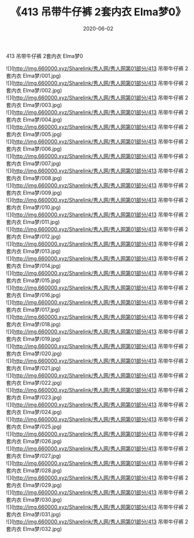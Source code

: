 ﻿---
layout: post
title:  《413 吊带牛仔裤 2套内衣 Elma梦0》
date:   2020-06-02
img: http://img.660000.xyz/Sharelink/秀人网/秀人网第01部分/413 吊带牛仔裤 2套内衣 Elma梦0/000.jpg
categories: [美女, 清纯, 唯美]
---

413 吊带牛仔裤 2套内衣 Elma梦0

  ![](http://img.660000.xyz/Sharelink/秀人网/秀人网第01部分/413 吊带牛仔裤 2套内衣 Elma梦/001.jpg) <br> ![](http://img.660000.xyz/Sharelink/秀人网/秀人网第01部分/413 吊带牛仔裤 2套内衣 Elma梦/002.jpg) <br> ![](http://img.660000.xyz/Sharelink/秀人网/秀人网第01部分/413 吊带牛仔裤 2套内衣 Elma梦/003.jpg) <br> ![](http://img.660000.xyz/Sharelink/秀人网/秀人网第01部分/413 吊带牛仔裤 2套内衣 Elma梦/004.jpg) <br> ![](http://img.660000.xyz/Sharelink/秀人网/秀人网第01部分/413 吊带牛仔裤 2套内衣 Elma梦/005.jpg) <br> ![](http://img.660000.xyz/Sharelink/秀人网/秀人网第01部分/413 吊带牛仔裤 2套内衣 Elma梦/006.jpg) <br> ![](http://img.660000.xyz/Sharelink/秀人网/秀人网第01部分/413 吊带牛仔裤 2套内衣 Elma梦/007.jpg) <br> ![](http://img.660000.xyz/Sharelink/秀人网/秀人网第01部分/413 吊带牛仔裤 2套内衣 Elma梦/008.jpg) <br> ![](http://img.660000.xyz/Sharelink/秀人网/秀人网第01部分/413 吊带牛仔裤 2套内衣 Elma梦/009.jpg) <br> ![](http://img.660000.xyz/Sharelink/秀人网/秀人网第01部分/413 吊带牛仔裤 2套内衣 Elma梦/010.jpg) <br> ![](http://img.660000.xyz/Sharelink/秀人网/秀人网第01部分/413 吊带牛仔裤 2套内衣 Elma梦/011.jpg) <br> ![](http://img.660000.xyz/Sharelink/秀人网/秀人网第01部分/413 吊带牛仔裤 2套内衣 Elma梦/012.jpg) <br> ![](http://img.660000.xyz/Sharelink/秀人网/秀人网第01部分/413 吊带牛仔裤 2套内衣 Elma梦/013.jpg) <br> ![](http://img.660000.xyz/Sharelink/秀人网/秀人网第01部分/413 吊带牛仔裤 2套内衣 Elma梦/014.jpg) <br> ![](http://img.660000.xyz/Sharelink/秀人网/秀人网第01部分/413 吊带牛仔裤 2套内衣 Elma梦/015.jpg) <br> ![](http://img.660000.xyz/Sharelink/秀人网/秀人网第01部分/413 吊带牛仔裤 2套内衣 Elma梦/016.jpg) <br> ![](http://img.660000.xyz/Sharelink/秀人网/秀人网第01部分/413 吊带牛仔裤 2套内衣 Elma梦/017.jpg) <br> ![](http://img.660000.xyz/Sharelink/秀人网/秀人网第01部分/413 吊带牛仔裤 2套内衣 Elma梦/018.jpg) <br> ![](http://img.660000.xyz/Sharelink/秀人网/秀人网第01部分/413 吊带牛仔裤 2套内衣 Elma梦/019.jpg) <br> ![](http://img.660000.xyz/Sharelink/秀人网/秀人网第01部分/413 吊带牛仔裤 2套内衣 Elma梦/020.jpg) <br> ![](http://img.660000.xyz/Sharelink/秀人网/秀人网第01部分/413 吊带牛仔裤 2套内衣 Elma梦/021.jpg) <br> ![](http://img.660000.xyz/Sharelink/秀人网/秀人网第01部分/413 吊带牛仔裤 2套内衣 Elma梦/022.jpg) <br> ![](http://img.660000.xyz/Sharelink/秀人网/秀人网第01部分/413 吊带牛仔裤 2套内衣 Elma梦/023.jpg) <br> ![](http://img.660000.xyz/Sharelink/秀人网/秀人网第01部分/413 吊带牛仔裤 2套内衣 Elma梦/024.jpg) <br> ![](http://img.660000.xyz/Sharelink/秀人网/秀人网第01部分/413 吊带牛仔裤 2套内衣 Elma梦/025.jpg) <br> ![](http://img.660000.xyz/Sharelink/秀人网/秀人网第01部分/413 吊带牛仔裤 2套内衣 Elma梦/026.jpg) <br> ![](http://img.660000.xyz/Sharelink/秀人网/秀人网第01部分/413 吊带牛仔裤 2套内衣 Elma梦/027.jpg) <br> ![](http://img.660000.xyz/Sharelink/秀人网/秀人网第01部分/413 吊带牛仔裤 2套内衣 Elma梦/028.jpg) <br> ![](http://img.660000.xyz/Sharelink/秀人网/秀人网第01部分/413 吊带牛仔裤 2套内衣 Elma梦/029.jpg) <br> ![](http://img.660000.xyz/Sharelink/秀人网/秀人网第01部分/413 吊带牛仔裤 2套内衣 Elma梦/030.jpg) <br> ![](http://img.660000.xyz/Sharelink/秀人网/秀人网第01部分/413 吊带牛仔裤 2套内衣 Elma梦/031.jpg) <br> ![](http://img.660000.xyz/Sharelink/秀人网/秀人网第01部分/413 吊带牛仔裤 2套内衣 Elma梦/032.jpg) <br>